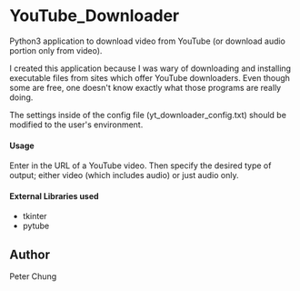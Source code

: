 # YouTube_Downloader
Python3 application to download video from YouTube (or download audio portion only from video).

I created this application because I was wary of downloading and installing executable files from sites which offer YouTube downloaders.  Even though some are free, one doesn't know exactly what those programs are really doing.

The settings inside of the config file (yt_downloader_config.txt) should be modified to the user's environment.

#### Usage
Enter in the URL of a YouTube video.  Then specify the desired type of output; either video (which includes audio) or just audio only.

#### External Libraries used
- tkinter
- pytube


## Author
Peter Chung
